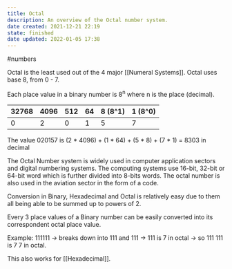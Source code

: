 ```yaml
---
title: Octal
description: An overview of the Octal number system.
date created: 2021-12-21 22:19
state: finished
date updated: 2022-01-05 17:38
---
```

#numbers 

Octal is the least used out of the 4 major [[Numeral Systems]]. Octal uses base 8, from 0 - 7.

Each place value in a binary number is 8<sup>n</sup> where n is the place (decimal).

| 32768 | 4096 | 512 | 64 | 8 (8^1) | 1 (8^0) |
| ----- | ---- | --- | -- | ------- | ------- |
| 0     | 2    | 0   | 1  | 5       | 7       |

The value 020157 is (2 * 4096) + (1 * 64) + (5 * 8) + (7 * 1) = 8303 in decimal

The Octal Number system is widely used in computer application sectors and digital numbering systems. The computing systems use 16-bit, 32-bit or 64-bit word which is further divided into 8-bits words. The octal number is also used in the aviation sector in the form of a code.

Conversion in Binary, Hexadecimal and Octal is relatively easy due to them all being able to be summed up to powers of 2.

Every 3 place values of a Binary number can be easily converted into its correspondent octal place value.

Example: 111111 -> breaks down into 111 and 111 -> 111 is 7 in octal -> so 111 111 is 7 7 in octal.

This also works for [[Hexadecimal]].
